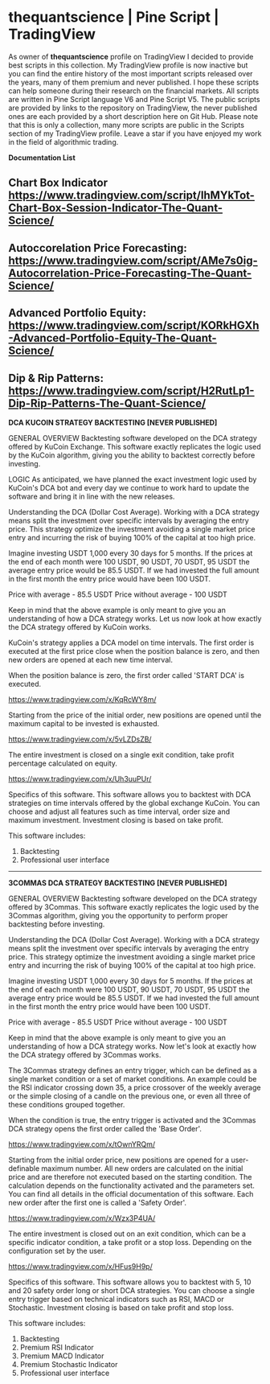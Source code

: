 # thequantscience | Pine Script | TradingView 
As owner of **thequantscience** profile on TradingView I decided to provide best scripts in this collection. My TradingView profile is now inactive but you can find the entire history of the most important scripts released over the years, many of them premium and never published. I hope these scripts can help someone during their research on the financial markets. All scripts are written in Pine Script language V6 and Pine Script V5. The public scripts are provided by links to the repository on TradingView, the never published ones are each provided by a short description here on Git Hub. Please note that this is only a collection, many more scripts are public in the Scripts section of my TradingView profile. Leave a star if you have enjoyed my work in the field of algorithmic trading.

**Documentation List**

Chart Box Indicator https://www.tradingview.com/script/IhMYkTot-Chart-Box-Session-Indicator-The-Quant-Science/
------------------------------------------------------------------------------------------------------------------------------------------------------------------------------------------------------
Autoccorelation Price Forecasting: https://www.tradingview.com/script/AMe7s0ig-Autocorrelation-Price-Forecasting-The-Quant-Science/
------------------------------------------------------------------------------------------------------------------------------------------------------------------------------------------------------
Advanced Portfolio Equity: https://www.tradingview.com/script/KORkHGXh-Advanced-Portfolio-Equity-The-Quant-Science/
------------------------------------------------------------------------------------------------------------------------------------------------------------------------------------------------------
Dip & Rip Patterns: https://www.tradingview.com/script/H2RutLp1-Dip-Rip-Patterns-The-Quant-Science/
------------------------------------------------------------------------------------------------------------------------------------------------------------------------------------------------------
**DCA KUCOIN STRATEGY BACKTESTING [NEVER PUBLISHED]**

GENERAL OVERVIEW
Backtesting software developed on the DCA strategy offered by KuCoin Exchange. This software exactly replicates the logic used by the KuCoin algorithm, giving you the ability to backtest correctly before investing.

LOGIC
As anticipated, we have planned the exact investment logic used by KuCoin's DCA bot and every day we continue to work hard to update the software and bring it in line with the new releases.

Understanding the DCA (Dollar Cost Average).
Working with a DCA strategy means split the investment over specific intervals by averaging the entry price. This strategy optimize the investment avoiding a single market price entry and incurring the risk of buying 100% of the capital at too high price.

Imagine investing USDT 1,000 every 30 days for 5 months. If the prices at the end of each month were 100 USDT, 90 USDT, 70 USDT, 95 USDT the average entry price would be 85.5 USDT. If we had invested the full amount in the first month the entry price would have been 100 USDT.

Price with average - 85.5 USDT
Price without average - 100 USDT

Keep in mind that the above example is only meant to give you an understanding of how a DCA strategy works. Let us now look at how exactly the DCA strategy offered by KuCoin works.

KuCoin's strategy applies a DCA model on time intervals. The first order is executed at the first price close when the position balance is zero, and then new orders are opened at each new time interval.

When the position balance is zero, the first order called 'START DCA' is executed.

https://www.tradingview.com/x/KqRcWY8m/

Starting from the price of the initial order, new positions are opened until the maximum capital to be invested is exhausted.

https://www.tradingview.com/x/5vLZDsZB/

The entire investment is closed on a single exit condition, take profit percentage calculated on equity.

https://www.tradingview.com/x/Uh3uuPUr/

Specifics of this software.
This software allows you to backtest with DCA strategies on time intervals offered by the global exchange KuCoin. You can choose and adjust all features such as time interval, order size and maximum investment. Investment closing is based on take profit.

This software includes:
1) Backtesting
2) Professional user interface

------------------------------------------------------------------------------------------------------------------------------------------------------------------------------------------------------
**3COMMAS DCA STRATEGY BACKTESTING [NEVER PUBLISHED]**

GENERAL OVERVIEW
Backtesting software developed on the DCA strategy offered by 3Commas. This software exactly replicates the logic used by the 3Commas algorithm, giving you the opportunity to perform proper backtesting before investing.

Understanding the DCA (Dollar Cost Average).
Working with a DCA strategy means split the investment over specific intervals by averaging the entry price. This strategy optimize the investment avoiding a single market price entry and incurring the risk of buying 100% of the capital at too high price.

Imagine investing USDT 1,000 every 30 days for 5 months. If the prices at the end of each month were 100 USDT, 90 USDT, 70 USDT, 95 USDT the average entry price would be 85.5 USDT. If we had invested the full amount in the first month the entry price would have been 100 USDT.

Price with average - 85.5 USDT
Price without average - 100 USDT

Keep in mind that the above example is only meant to give you an understanding of how a DCA strategy works. Now let's look at exactly how the DCA strategy offered by 3Commas works.

The 3Commas strategy defines an entry trigger, which can be defined as a single market condition or a set of market conditions. An example could be the RSI indicator crossing down 35, a price crossover of the weekly average or the simple closing of a candle on the previous one, or even all three of these conditions grouped together.

When the condition is true, the entry trigger is activated and the 3Commas DCA strategy opens the first order called the 'Base Order'.

https://www.tradingview.com/x/tOwnYRQm/

Starting from the initial order price, new positions are opened for a user-definable maximum number. All new orders are calculated on the initial price and are therefore not executed based on the starting condition. The calculation depends on the functionality activated and the parameters set. You can find all details in the official documentation of this software. Each new order after the first one is called a 'Safety Order'.

https://www.tradingview.com/x/Wzx3P4UA/

The entire investment is closed out on an exit condition, which can be a specific indicator condition, a take profit or a stop loss. Depending on the configuration set by the user.

https://www.tradingview.com/x/HFus9H9p/

Specifics of this software.
This software allows you to backtest with 5, 10 and 20 safety order long or short DCA strategies. You can choose a single entry trigger based on technical indicators such as RSI, MACD or Stochastic. Investment closing is based on take profit and stop loss.

This software includes:
1) Backtesting
2) Premium RSI Indicator
3) Premium MACD Indicator
4) Premium Stochastic Indicator
5) Professional user interface


